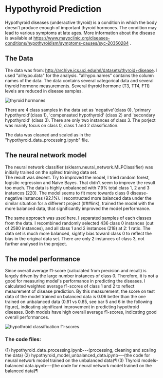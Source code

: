 # Hypothyroid Prediction
  
Hypothyroid diseases (underactive thyroid) is a condition in which the body doesn't produce enough of important thyroid 
hormones. The condition may lead to various symptoms at late ages.  More information about the disease is available at 
https://www.mayoclinic.org/diseases-conditions/hypothyroidism/symptoms-causes/syc-20350284 . 

## The Data  

The data was from:  http://archive.ics.uci.edu/ml/datasets/thyroid+disease. I used "allhypo.data" for the analysis. 
"allhypo.names" contains the column names of the data. The data contains several categorical data and several thyroid 
hormone measurements. Several thyroid hormone (T3, TT4, FTI) levels are reduced in disease samples. 

![thyroid hormones](https://user-images.githubusercontent.com/35440469/42401663-bd7c9cce-8144-11e8-8a03-0a0d4e3df302.png)

There are 4 class samples in the data set as 'negative'(class 0), 'primary hypothyroid'(class 1), 'compensated hypothyroid' 
(class 2) and 'secondary hypothyroid' (class 3). There are only two instances of class 3. The porject was mainly focus on class 0, class 1 and 2 classification.  

The data was cleaned and scaled as in the "hypothyroid_data_processing.ipynb" file.   

## The neural network model

The neural network classifier (sklearn.neural_network.MLPClassifier) was initially trained on the splited training data set.  
The result was decent.  Try to improved the model, I tried random forest, logistic regression and Naive Bayes. That didn't 
seem to improve the result too much.  The data is highly unbalanced with 7.9% total class 1, 2 and 3 instances (220). The model seems to fit more towards class 0 disease-negative instances (92.1%).  I recontructed more balanced data under the similar situation for a different project (###link), trained the model with the more balanced data, that significantly improved the model performance. 

The same approach was used here. I separated samples of each classes from the data. I recombined randomly selected 436 class 0 instances (out of 2580 instances), and all class 1 and 2 instances (218) at 2: 1 ratio. The data set is much more balanced, sightly bias toward class 0 to reflect the bias in the original data set. There are only 2 instances of class 3, not further analysed in the project.  

## The model performance 
Since overall average f1-score (calculated from precision and recall) is largely driven by the large number instances of class 0. Therefore, it is not a good for measuring model's performance in predicting the diseases. I calculated weighted average f1-scores of class 1 and 2 to reflect meaurement of disease prediction. By this measurement, the score on test data of the model trained on balanced data is 0.06 better than the one trained on unbalanced data (0.91 vs 0.85, see bar 5 and 6 in the following figure), indicating significant improvement in predicting hypothroid diseases. Both models have high overall average f1-scores, indicating good overall performances.  

![hypothroid classification f1-scores](https://user-images.githubusercontent.com/35440469/42402327-0f74319c-8148-11e8-97d4-aef9a5a26aa3.png)

### The code files:
(1) hypothyroid_data_processing.ipynb---(processing, cleaning and scaling the data)
(2) hypothyroid_model_unbalanced_data.ipynb---(the code for neural network model trained on the unbalanced data)¶
(3) Thyroid models-balanced data.ipynb---(the code for neural network model trained on the balanced data)¶   
